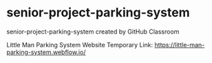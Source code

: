 # senior-project-parking-system
senior-project-parking-system created by GitHub Classroom

Little Man Parking System Website Temporary Link:
https://little-man-parking-system.webflow.io/
